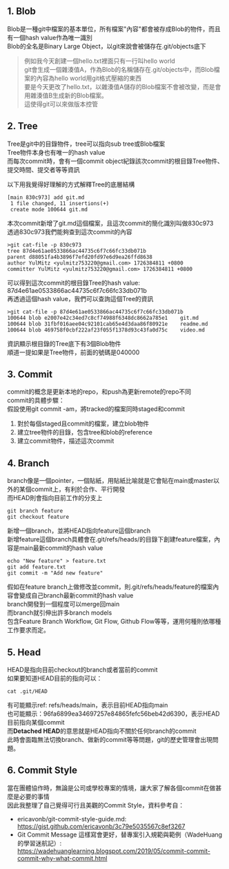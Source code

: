 
## 1. Blob
Blob是一種git中檔案的基本單位，所有檔案"內容"都會被存成Blob的物件，而且有一個hash value作為唯一識別\
Blob的全名是Binary Large Object，以git來說會被儲存在.git/objects底下
> 例如我今天創建一個hello.txt裡面只有一行叫hello world\
git會生成一個雜湊值A，作為Blob的名稱儲存在.git/objects中，而Blob檔案的內容為hello world用git格式壓縮的東西\
要是今天更改了hello.txt，以雜湊值A儲存的Blob檔案不會被改變，而是會用雜湊值B生成新的Blob檔案。\
這使得git可以來做版本控管

## 2. Tree
Tree是git中的目錄物件，tree可以指向sub tree或Blob檔案\
Tree物件本身也有唯一的hash value\
而每次commit時，會有一個commit object紀錄該次commit的根目錄Tree物件、提交時間、提交者等等資訊

以下用我覺得好理解的方式解釋Tree的底層結構
```
[main 830c973] add git.md
 1 file changed, 11 insertions(+)
 create mode 100644 git.md
```
本次commit新增了git.md這個檔案，且這次commit的簡化識別叫做830c973\
透過830c973我們能夠查到這次commit的內容
```
>git cat-file -p 830c973
tree 87d4e61ae0533866ac44735c6f7c66fc33db071b
parent d88051fa4b3896f7efd20fd97e6d9ea26ffd8638
author YulMitz <yulmitz753220@gmail.com> 1726384811 +0800
committer YulMitz <yulmitz753220@gmail.com> 1726384811 +0800
```
可以得到這次commit的根目錄Tree的hash value: 87d4e61ae0533866ac44735c6f7c66fc33db071b\
再透過這個hash value，我們可以查詢這個Tree的資訊
```
>git cat-file -p 87d4e61ae0533866ac44735c6f7c66fc33db071b
100644 blob e2007e42c34ed7c8cf74988f6348dc8662a785e1    git.md
100644 blob 31fbf016aee04c92101cab65e4d3daa86f80921e    readme.md
100644 blob 469758f0cbf222af23f055f1378d93c43fa0d75c    video.md
```
資訊顯示根目錄的Tree底下有3個Blob物件\
順道一提如果是Tree物件，前面的號碼是040000

## 3. Commit
commit的概念是更新本地的repo，和push為更新remote的repo不同\
commit的具體步驟：\
假設使用git commit -am，將tracked的檔案同時staged和commit
 1. 對於每個staged且commit的檔案，建立blob物件
 2. 建立tree物件的目錄，包含tree和blob的reference
 3. 建立commit物件，描述這次commit

## 4. Branch
branch像是一個pointer，一個貼紙，用貼紙比喻就是它會貼在main或master以外的某個commit上，有利於合作、平行開發\
而HEAD則會指向目前工作的分支上
```
git branch feature
git checkout feature
```
新增一個branch，並將HEAD指向feature這個branch\
新增feature這個branch具體會在.git/refs/heads/的目錄下創建feature檔案，內容是main最新commit的hash value
```
echo "New feature" > feature.txt
git add feature.txt
git commit -m "Add new feature"
```
假如在feature branch上做修改並commit，則.git/refs/heads/feature的檔案內容會變成自己branch最新commit的hash value\
branch開發到一個程度可以merge回main\
而branch就引伸出許多branch models\
包含Feature Branch Workflow, Git Flow, Github Flow等等，運用何種則依哪種工作要求而定。

## 5. Head
HEAD是指向目前checkout的branch或者當前的commit\
如果要知道HEAD目前的指向可以：
```
cat .git/HEAD
```
有可能顯示ref: refs/heads/main，表示目前HEAD指向main\
也可能顯示：96fa6899ea34697257e84865fefc56beb42d6390，表示HEAD目前指向某個commit\
而**Detached HEAD**的意思就是HEAD指向不關於任何branch的commit\
此時會面臨無法切換branch、做新的commit等等問題，git的歷史管理會出現問題。

## 6. Commit Style
當在團體協作時，無論是公司或學校專案的情境，讓大家了解各個commit在做甚麼是必要的事情\
因此我整理了自己覺得可行且美觀的Commit Style，資料參考自：
* ericavonb/git-commit-style-guide.md: https://gist.github.com/ericavonb/3c79e5035567c8ef3267
* Git Commit Message 這樣寫會更好，替專案引入規範與範例（WadeHuang的學習迷航記）: https://wadehuanglearning.blogspot.com/2019/05/commit-commit-commit-why-what-commit.html
